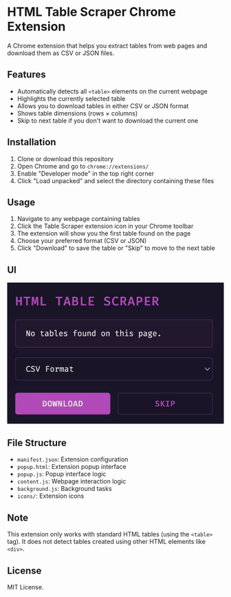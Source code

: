 # HTML Table Scraper Chrome Extension

A Chrome extension that helps you extract tables from web pages and download them as CSV or JSON files.

## Features

- Automatically detects all `<table>` elements on the current webpage
- Highlights the currently selected table
- Allows you to download tables in either CSV or JSON format
- Shows table dimensions (rows × columns)
- Skip to next table if you don't want to download the current one

## Installation

1. Clone or download this repository
2. Open Chrome and go to `chrome://extensions/`
3. Enable "Developer mode" in the top right corner
4. Click "Load unpacked" and select the directory containing these files

## Usage

1. Navigate to any webpage containing tables
2. Click the Table Scraper extension icon in your Chrome toolbar
3. The extension will show you the first table found on the page
4. Choose your preferred format (CSV or JSON)
5. Click "Download" to save the table or "Skip" to move to the next table

## UI

![UI Screenshot](./imgs/ui.png)

## File Structure

- `manifest.json`: Extension configuration
- `popup.html`: Extension popup interface
- `popup.js`: Popup interface logic
- `content.js`: Webpage interaction logic
- `background.js`: Background tasks
- `icons/`: Extension icons

## Note

This extension only works with standard HTML tables (using the `<table>` tag). It does not detect tables created using other HTML elements like `<div>`.

## License

MIT License.
